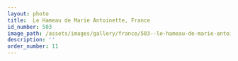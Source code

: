 ```yaml
---
layout: photo
title:  Le Hameau de Marie Antoinette, France
id_number: 503
image_path: /assets/images/gallery/france/503--le-hameau-de-marie-antoinette--france.jpg
description: ''
order_number: 11
---
```

